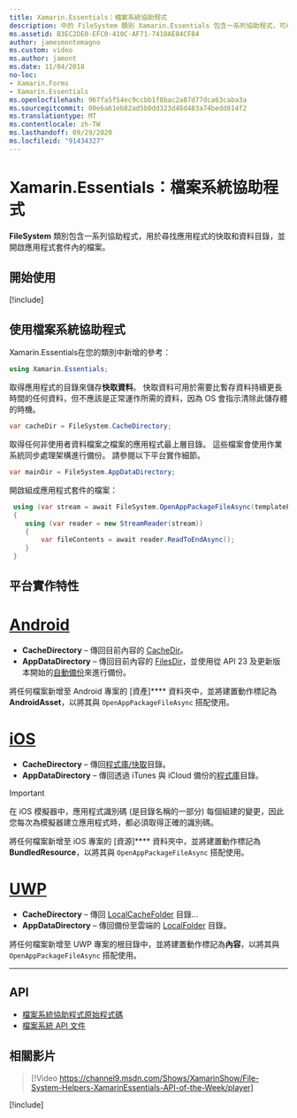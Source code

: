 ```yaml
---
title: Xamarin.Essentials：檔案系統協助程式
description: 中的 FileSystem 類別 Xamarin.Essentials 包含一系列協助程式，可尋找應用程式的快取和資料目錄，並開啟應用程式套件內的檔案。
ms.assetid: B3EC2DE0-EFC0-410C-AF71-7410AE84CF84
author: jamesmontemagno
ms.custom: video
ms.author: jamont
ms.date: 11/04/2018
no-loc:
- Xamarin.Forms
- Xamarin.Essentials
ms.openlocfilehash: 967fa5f54ec9ccbb1f8bac2a87d77dca63caba3a
ms.sourcegitcommit: 00e6a61eb82ad5b0dd323d48d483a74bedd814f2
ms.translationtype: MT
ms.contentlocale: zh-TW
ms.lasthandoff: 09/29/2020
ms.locfileid: "91434327"
---
```

# <a name="no-locxamarinessentials-file-system-helpers"></a>Xamarin.Essentials：檔案系統協助程式

**FileSystem** 類別包含一系列協助程式，用於尋找應用程式的快取和資料目錄，並開啟應用程式套件內的檔案。

## <a name="get-started"></a>開始使用

[!include[](~/essentials/includes/get-started.md)]

## <a name="using-file-system-helpers"></a>使用檔案系統協助程式

Xamarin.Essentials在您的類別中新增的參考：

```csharp
using Xamarin.Essentials;
```

取得應用程式的目錄來儲存**快取資料**。 快取資料可用於需要比暫存資料持續更長時間的任何資料，但不應該是正常運作所需的資料，因為 OS 會指示清除此儲存體的時機。

```csharp
var cacheDir = FileSystem.CacheDirectory;
```

取得任何非使用者資料檔案之檔案的應用程式最上層目錄。 這些檔案會使用作業系統同步處理架構進行備份。 請參閱以下平台實作細節。

```csharp
var mainDir = FileSystem.AppDataDirectory;
```

開啟組成應用程式套件的檔案：

```csharp
 using (var stream = await FileSystem.OpenAppPackageFileAsync(templateFileName))
 {
    using (var reader = new StreamReader(stream))
    {
        var fileContents = await reader.ReadToEndAsync();
    }
 }
```

## <a name="platform-implementation-specifics"></a>平台實作特性

# <a name="android"></a>[Android](#tab/android)

- **CacheDirectory** – 傳回目前內容的 [CacheDir](https://developer.android.com/reference/android/content/Context.html#getCacheDir)。
- **AppDataDirectory** – 傳回目前內容的 [FilesDir](https://developer.android.com/reference/android/content/Context.html#getFilesDir)，並使用從 API 23 及更新版本開始的[自動備份](https://developer.android.com/guide/topics/data/autobackup.html)來進行備份。

將任何檔案新增至 Android 專案的 [資產]**** 資料夾中，並將建置動作標記為 **AndroidAsset**，以將其與 `OpenAppPackageFileAsync` 搭配使用。

# <a name="ios"></a>[iOS](#tab/ios)

- **CacheDirectory** – 傳回[程式庫/快取](https://developer.apple.com/library/content/documentation/FileManagement/Conceptual/FileSystemProgrammingGuide/FileSystemOverview/FileSystemOverview.html)目錄。
- **AppDataDirectory** – 傳回透過 iTunes 與 iCloud 備份的[程式庫](https://developer.apple.com/library/content/documentation/FileManagement/Conceptual/FileSystemProgrammingGuide/FileSystemOverview/FileSystemOverview.html)目錄。

> [!IMPORTANT]
> 在 iOS 模擬器中，應用程式識別碼 (是目錄名稱的一部分) 每個組建的變更，因此您每次為模擬器建立應用程式時，都必須取得正確的識別碼。

將任何檔案新增至 iOS 專案的 [資源]**** 資料夾中，並將建置動作標記為 **BundledResource**，以將其與 `OpenAppPackageFileAsync` 搭配使用。

# <a name="uwp"></a>[UWP](#tab/uwp)

- **CacheDirectory** – 傳回 [LocalCacheFolder](/uwp/api/windows.storage.applicationdata.localcachefolder#Windows_Storage_ApplicationData_LocalCacheFolder) 目錄...
- **AppDataDirectory** – 傳回備份至雲端的 [LocalFolder](/uwp/api/windows.storage.applicationdata.localfolder#Windows_Storage_ApplicationData_LocalFolder) 目錄。

將任何檔案新增至 UWP 專案的根目錄中，並將建置動作標記為**內容**，以將其與 `OpenAppPackageFileAsync` 搭配使用。

--------------

## <a name="api"></a>API

- [檔案系統協助程式原始程式碼](https://github.com/xamarin/Essentials/tree/main/Xamarin.Essentials/FileSystem)
- [檔案系統 API 文件](xref:Xamarin.Essentials.FileSystem)

## <a name="related-video"></a>相關影片

> [!Video https://channel9.msdn.com/Shows/XamarinShow/File-System-Helpers-XamarinEssentials-API-of-the-Week/player]

[!include[](~/essentials/includes/xamarin-show-essentials.md)]